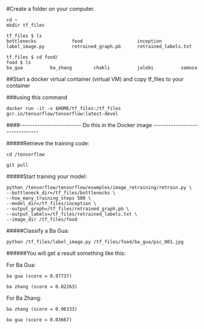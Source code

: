 #Create a folder on your computer. 

```
cd ~
mkdir tf_files

tf_files $ ls
bottlenecks             food                    inception               label_image.py          retrained_graph.pb      retrained_labels.txt

tf_files $ cd food/
food $ ls
ba_gua          ba_zhang        chakli          jalebi          samosa

```

##Start a docker virtual container (virtual VM) and copy tf_files to your container

###using this command

```
docker run -it -v $HOME/tf_files:/tf_files gcr.io/tensorflow/tensorflow:latest-devel

```
####------------------------- Do this in the Docker image -------------------------------

#####Retrieve the training code:

```
cd /tensorflow

git pull

```
#####Start training your model:


```
python /tensorflow/tensorflow/examples/image_retraining/retrain.py \
--bottleneck_dir=/tf_files/bottlenecks \
--how_many_training_steps 500 \
--model_dir=/tf_files/inception \
--output_graph=/tf_files/retrained_graph.pb \
--output_labels=/tf_files/retrained_labels.txt \
--image_dir /tf_files/food

```


#####Classify a Ba Gua:

```
python /tf_files/label_image.py /tf_files/food/ba_gua/pic_001.jpg
```

######You will get a result something like this:

For Ba Gua:


```
ba gua (score = 0.97737)

ba zhang (score = 0.02263)

```
For Ba Zhang:

```
ba zhang (score = 0.96333)

ba gua (score = 0.03667)

```